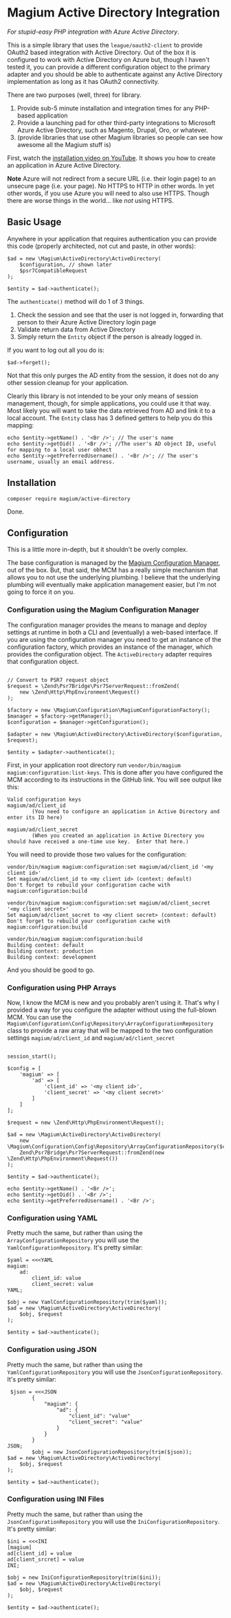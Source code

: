 
# Magium Active Directory Integration

*For stupid-easy PHP integration with Azure Active Directory*.

This is a simple library that uses the `league/oauth2-client` to provide OAuth2 based integration with Active Directory.  Out of the box it is configured to work with Active Directory on Azure but, though I haven't tested it, you can provide a different configuration object to the primary adapter and you should be able to authenticate against any Active Directory implementation as long as it has OAuth2 connectivity.

There are two purposes (well, three) for library.

1. Provide sub-5 minute installation and integration times for any PHP-based application
2. Provide a launching pad for other third-party integrations to Microsoft Azure Active Directory, such as Magento, Drupal, Oro, or whatever.
3. (provide libraries that use other Magium libraries so people can see how awesome all the Magium stuff is)

First, watch the [installation video on YouTube](https://www.youtube.com/watch?v=9FupzL2XsqA).  It shows you how to create an application in Azure Active Directory.

**Note** Azure will not redirect from a secure URL (i.e. their login page) to an unsecure page (i.e. your page).  No HTTPS to HTTP in other words.  In yet other words, if you use Azure you will need to also use HTTPS.  Though there are worse things in the world... like *not* using HTTPS.

## Basic Usage

Anywhere in your application that requires authentication you can provide this code (properly architected, not cut and paste, in other words):

```
$ad = new \Magium\ActiveDirectory\ActiveDirectory(
    $configuration, // shown later
    $psr7CompatibleRequest
);

$entity = $ad->authenticate();
```

The `authenticate()` method will do 1 of 3 things.

1. Check the session and see that the user is not logged in, forwarding that person to their Azure Active Directory login page
2. Validate return data from Active Directory
3. Simply return the `Entity` object if the person is already logged in.

If you want to log out all you do is:

```
$ad->forget();
```

Not that this only purges the AD entity from the session, it does not do any other session cleanup for your application.

Clearly this library is not intended to be your only means of session management, though, for simple applications, you could use it that way.  Most likely you will want to take the data retrieved from AD and link it to a local account.  The `Entity` class has 3 defined getters to help you do this mapping:

```
echo $entity->getName() . '<Br />'; // The user's name
echo $entity->getOid() . '<Br />'; //The user's AD object ID, useful for mapping to a local user obhect
echo $entity->getPreferredUsername() . '<Br />'; // The user's username, usually an email address.
```

## Installation

```
composer require magium/active-directory
```

Done.

## Configuration

This is a little more in-depth, but it shouldn't be overly complex.

The base configuration is managed by the [Magium Configuration Manager](https://www.github.com/magium/configuration-manager), out of the box.  But, that said, the MCM has a really simple mechanism that allows you to not use the underlying plumbing.  I believe that the underlying plumbing will eventually make application management easier, but I'm not going to force it on you.

### Configuration using the Magium Configuration Manager

The configuration manager provides the means to manage and deploy settings at runtime in both a CLI and (eventually) a web-based interface.  If you are using the configuration manager you need to get an instance of the configuration factory, which provides an instance of the manager, which provides the configuration object.  The `ActiveDirectory` adapter requires that configuration object.

```

// Convert to PSR7 request object
$request = \Zend\Psr7Bridge\Psr7ServerRequest::fromZend(
    new \Zend\Http\PhpEnvironment\Request()
);

$factory = new \Magium\Configuration\MagiumConfigurationFactory();
$manager = $factory->getManager();
$configuration = $manager->getConfiguration();

$adapter = new \Magium\ActiveDirectory\ActiveDirectory($configuration, $request);

$entity = $adapter->authenticate();
```

First, in your application root directory run `vendor/bin/magium magium:configuration:list-keys`.  This is done after you have configured the MCM according to its instructions in the GitHub link.  You will see output like this:

```
Valid configuration keys
magium/ad/client_id
        (You need to configure an application in Active Directory and enter its ID here)

magium/ad/client_secret
        (When you created an application in Active Directory you should have received a one-time use key.  Enter that here.)
```

You will need to provide those two values for the configuration:

```
vendor/bin/magium magium:configuration:set magium/ad/client_id '<my client id>'
Set magium/ad/client_id to <my client id> (context: default)
Don't forget to rebuild your configuration cache with magium:configuration:build

vendor/bin/magium magium:configuration:set magium/ad/client_secret '<my client secret>'
Set magium/ad/client_secret to <my client secret> (context: default)
Don't forget to rebuild your configuration cache with magium:configuration:build

vendor/bin/magium magium:configuration:build
Building context: default
Building context: production
Building context: development
```

And you should be good to go.

### Configuration using PHP Arrays

Now, I know the MCM is new and you probably aren't using it.  That's why I provided a way for you configure the adapter without using the full-blown MCM.  You can use the `Magium\Configuration\Config\Repository\ArrayConfigurationRepository` class to provide a raw array that will be mapped to the two configuration settings `magium/ad/client_id` and `magium/ad/client_secret`

```

session_start();

$config = [
    'magium' => [
        'ad' => [
            'client_id' => '<my client id>',
            'client_secret' => '<my client secret>'
        ]
    ]
];

$request = new \Zend\Http\PhpEnvironment\Request();

$ad = new \Magium\ActiveDirectory\ActiveDirectory(
    new \Magium\Configuration\Config\Repository\ArrayConfigurationRepository($config),
    Zend\Psr7Bridge\Psr7ServerRequest::fromZend(new \Zend\Http\PhpEnvironment\Request())
);

$entity = $ad->authenticate();

echo $entity->getName() . '<Br />';
echo $entity->getOid() . '<Br />';
echo $entity->getPreferredUsername() . '<Br />';
```

### Configuration using YAML

Pretty much the same, but rather than using the `ArrayConfigurationRepository` you will use the `YamlConfigurationRepository`.  It's pretty similar:

```
$yaml = <<<YAML
magium:
    ad:
        client_id: value
        client_secret: value
YAML;

$obj = new YamlConfigurationRepository(trim($yaml));
$ad = new \Magium\ActiveDirectory\ActiveDirectory(
    $obj, $request
);

$entity = $ad->authenticate();
```

### Configuration using JSON

Pretty much the same, but rather than using the `YamlConfigurationRepository` you will use the `JsonConfigurationRepository`.  It's pretty similar:

```
 $json = <<<JSON
        {
            "magium": {
                "ad": {
                    "client_id": "value"
                    "client_secret": "value"
                }
            }
        }
JSON;
        $obj = new JsonConfigurationRepository(trim($json));
$ad = new \Magium\ActiveDirectory\ActiveDirectory(
    $obj, $request
);

$entity = $ad->authenticate();
```

### Configuration using INI Files

Pretty much the same, but rather than using the `JsonConfigurationRepository` you will use the `IniConfigurationRepository`.  It's pretty similar:

```
$ini = <<<INI
[magium]
ad[client_id] = value
ad[client_srcret] = value
INI;

$obj = new IniConfigurationRepository(trim($ini));
$ad = new \Magium\ActiveDirectory\ActiveDirectory(
    $obj, $request
);

$entity = $ad->authenticate();
```
